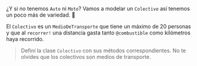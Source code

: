 ¿Y si no tenemos `Auto` ni `Moto`? Vamos a modelar un `Colectivo` así tenemos un poco más de variedad. :raised_hands:

El `Colectivo` es un `MedioDeTransporte` que tiene un máximo de 20 personas y que al `recorrer!` una distancia gasta tanto `@combustible` como kilómetros haya recorrido. 

> Definí la clase `Colectivo` con sus métodos correspondientes. No te olvides que los colectivos son medios de transporte.